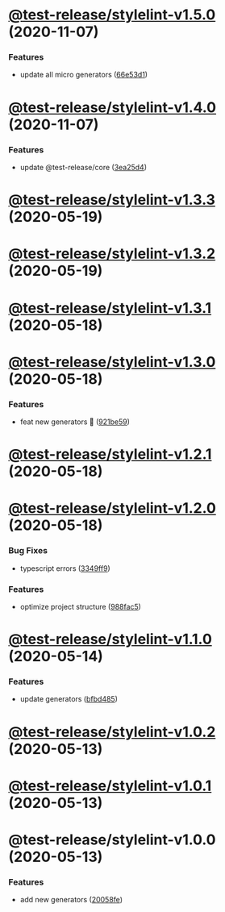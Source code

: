 # [@test-release/stylelint-v1.5.0](https://github.com/developer239/test-release/compare/@test-release/stylelint-v1.4.0...@test-release/stylelint-v1.5.0) (2020-11-07)


### Features

* update all micro generators ([66e53d1](https://github.com/developer239/test-release/commit/66e53d18cedd9809f39897d40ff6270169d17410))

# [@test-release/stylelint-v1.4.0](https://github.com/developer239/test-release/compare/@test-release/stylelint-v1.3.3...@test-release/stylelint-v1.4.0) (2020-11-07)


### Features

* update @test-release/core ([3ea25d4](https://github.com/developer239/test-release/commit/3ea25d446d3f24bdba0dd8dd3a21109639c125e0))

# [@test-release/stylelint-v1.3.3](https://github.com/developer239/test-release/compare/@test-release/stylelint-v1.3.2...@test-release/stylelint-v1.3.3) (2020-05-19)

# [@test-release/stylelint-v1.3.2](https://github.com/developer239/test-release/compare/@test-release/stylelint-v1.3.1...@test-release/stylelint-v1.3.2) (2020-05-19)

# [@test-release/stylelint-v1.3.1](https://github.com/developer239/test-release/compare/@test-release/stylelint-v1.3.0...@test-release/stylelint-v1.3.1) (2020-05-18)

# [@test-release/stylelint-v1.3.0](https://github.com/developer239/test-release/compare/@test-release/stylelint-v1.2.1...@test-release/stylelint-v1.3.0) (2020-05-18)


### Features

* feat new generators 🚀 ([921be59](https://github.com/developer239/test-release/commit/921be594daa33c441152bedeadd92f62c386b32a))

# [@test-release/stylelint-v1.2.1](https://github.com/developer239/test-release/compare/@test-release/stylelint-v1.2.0...@test-release/stylelint-v1.2.1) (2020-05-18)

# [@test-release/stylelint-v1.2.0](https://github.com/developer239/test-release/compare/@test-release/stylelint-v1.1.0...@test-release/stylelint-v1.2.0) (2020-05-18)

### Bug Fixes

- typescript errors ([3349ff9](https://github.com/developer239/test-release/commit/3349ff94597eb987ca2838a4ea13d4741c0011d2))

### Features

- optimize project structure ([988fac5](https://github.com/developer239/test-release/commit/988fac53f36fdd32798c23ccacec1b9d616134c1))

# [@test-release/stylelint-v1.1.0](https://github.com/developer239/test-release/compare/@test-release/stylelint-v1.0.2...@test-release/stylelint-v1.1.0) (2020-05-14)

### Features

- update generators ([bfbd485](https://github.com/developer239/test-release/commit/bfbd4850822545dca7934d0e5a50523a96afefec))

# [@test-release/stylelint-v1.0.2](https://github.com/developer239/test-release/compare/@test-release/stylelint-v1.0.1...@test-release/stylelint-v1.0.2) (2020-05-13)

# [@test-release/stylelint-v1.0.1](https://github.com/developer239/test-release/compare/@test-release/stylelint-v1.0.0...@test-release/stylelint-v1.0.1) (2020-05-13)

# @test-release/stylelint-v1.0.0 (2020-05-13)

### Features

- add new generators ([20058fe](https://github.com/developer239/test-release/commit/20058fe613e07bd37ece1115a21f55b95e295358))
